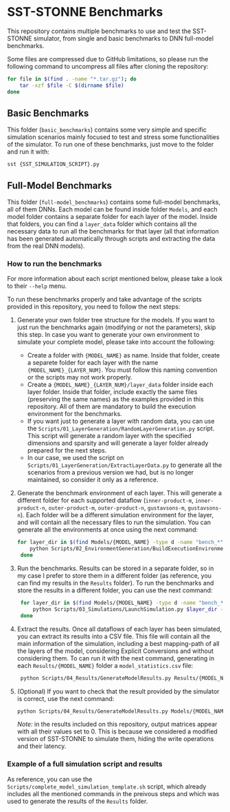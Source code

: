 # SST-STONNE Benchmarks

This repository contains multiple benchmarks to use and test the SST-STONNE simulator,
from single and basic benchmarks to DNN full-model benchmarks.

Some files are compressed due to GitHub limitations, so please run the following command to
uncompress all files after cloning the repository:

```bash
for file in $(find . -name "*.tar.gz"); do
    tar -xzf $file -C $(dirname $file)
done
```

## Basic Benchmarks

This folder (`basic_benchmarks`) contains some very simple and specific simulation scenarios mainly focused
to test and stress some functionalities of the simulator. To run one of these benchmarks,
just move to the folder and run it with:

```
sst {SST_SIMULATION_SCRIPT}.py
```

## Full-Model Benchmarks

This folder (`full-model_benchmarks`) contains some full-model benchmarks, all of them DNNs.
Each model can be found inside folder `Models`, and each model folder contains a separate folder
for each layer of the model. Inside that folders, you can find a `layer_data` folder which contains
all the necessary data to run all the benchmarks for that layer (all that information has been
generated automatically through scripts and extracting the data from the real DNN models).

### How to run the benchmarks

For more information about each script mentioned below, please take a look to their `--help` menu.

To run these benchmarks properly and take advantage of the scripts provided in this repository,
you need to follow the next steps:

1. Generate your own folder tree structure for the models. If you want to just run the benchmarks
   again (modifying or not the parameters), skip this step. In case you want to generate your own
   environment to simulate your complete model, please take into account the following:
   - Create a folder with `{MODEL_NAME}` as name. Inside that folder, create a separete folder for
     each layer with the name `{MODEL_NAME}_{LAYER_NUM}`. You must follow this naming convention
     or the scripts may not work properly.
   - Create a `{MODEL_NAME}_{LAYER_NUM}/layer_data` folder inside each layer folder. Inside that folder,
     include exactly the same files (preserving the same names) as the examples provided in this repository.
     All of them are mandatory to build the execution environment for the benchmarks.
   - If you want just to generate a layer with random data, you can use the `Scripts/01_LayerGeneration/RandomLayerGeneration.py`
     script. This script will generate a random layer with the specified dimensions and sparsity and will
     generate a layer folder already prepared for the next steps.
   - In our case, we used the script on `Scripts/01_LayerGeneration/ExtractLayerData.py` to generate all the scenarios
     from a previous version we had, but is no longer maintained, so consider it only as a reference.

2. Generate the benchmark environment of each layer. This will generate a different folder for each supported
   dataflow (`inner-product-m`, `inner-product-n`, `outer-product-m`, `outer-product-n`, `gustavsons-m`, `gustavsons-n`).
   Each folder will be a different simulation environment for the layer, and will contain all the necessary files
   to run the simulation. You can generate all the environments at once using the next command:

   ```bash
   for layer_dir in $(find Models/{MODEL_NAME} -type d -name "bench_*"; do
       python Scripts/02_EnvironmentGeneration/BuildExecutionEnvironment.py $layer_dir
    done
   ```

3. Run the benchmarks. Results can be stored in a separate folder, so in my case I prefer to store them
   in a different folder (as reference, you can find my results in the `Results` folder). To run the benchmarks
   and store the results in a different folder, you can use the next command:

   ```bash
    for layer_dir in $(find Models/{MODEL_NAME} -type d -name "bench_*"; do
        python Scripts/03_Simulations/LaunchSimulation.py $layer_dir -o Results/{MODEL_NAME} --target all
    done
    ```

4. Extract the results. Once all dataflows of each layer has been simulated, you can extract its results into a 
   CSV file. This file will contain all the main information of the simulation, including a best mapping-path
   of all the layers of the model, considering Explicit Conversions and without considering them. To can run it with
   the next command, generating in each `Results/{MODEL_NAME}` folder a `model_statistics.csv` file:

   ```bash
    python Scripts/04_Results/GenerateModelResults.py Results/{MODEL_NAME} --ec_cycles 10
    ```

5. (Optional) If you want to check that the result provided by the simulator is correct, use the next command:

    ```bash
    python Scripts/04_Results/GenerateModelResults.py Models/{MODEL_NAME} --results_dir Results/{MODEL_NAME} --delta 0.001
    ```

    _Note:_ in the results included on this repository, output matrices appear with all their values set to 0. This is because
    we considered a modified version of SST-STONNE to simulate them, hiding the write operations and their latency.

### Example of a full simulation script and results

As reference, you can use the `Scripts/complete_model_simulation_template.sh` script, which already includes all the
mentioned commands in the preivous steps and which was used to generate the results of the `Results` folder.
